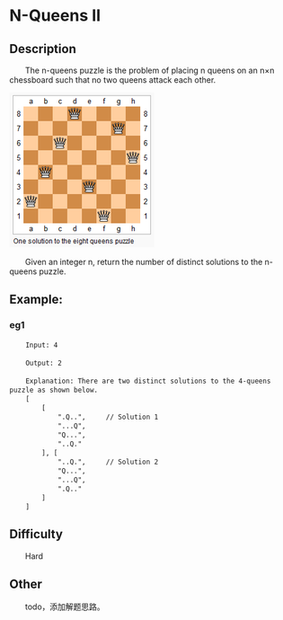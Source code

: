# N-Queens II

## Description

&emsp;&emsp;The n-queens puzzle is the problem of placing n queens on an n×n chessboard such that no two queens attack 
each other.

![queens](8-queens.png)

&emsp;&emsp;Given an integer n, return the number of distinct solutions to the n-queens puzzle.

## Example:

### eg1

```
    Input: 4
    
    Output: 2
    
    Explanation: There are two distinct solutions to the 4-queens puzzle as shown below.
    [
        [
            ".Q..",     // Solution 1
            "...Q",
            "Q...",
            "..Q."
        ], [
            "..Q.",     // Solution 2
            "Q...",
            "...Q",
            ".Q.."
        ]
    ]
```

## Difficulty

&emsp;&emsp;Hard

## Other

&emsp;&emsp;todo，添加解题思路。